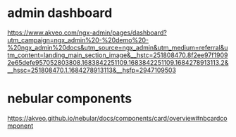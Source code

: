 
# admin dashboard
https://www.akveo.com/ngx-admin/pages/dashboard?utm_campaign=ngx_admin%20-%20demo%20-%20ngx_admin%20docs&utm_source=ngx_admin&utm_medium=referral&utm_content=landing_main_section_image&__hstc=251808470.8f2ee97f19092e65defe957052803808.1683842251109.1683842251109.1684278913113.2&__hssc=251808470.1.1684278913113&__hsfp=2947109503

# nebular components
https://akveo.github.io/nebular/docs/components/card/overview#nbcardcomponent